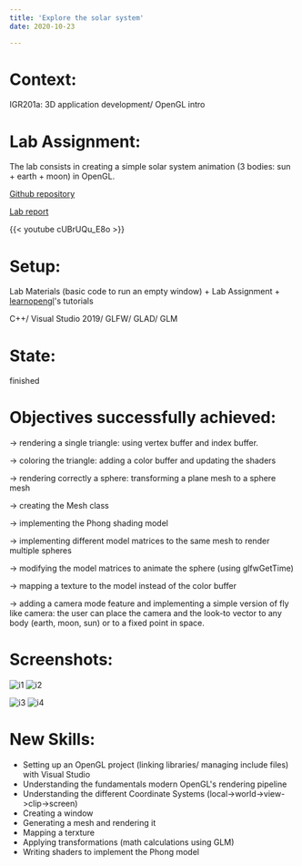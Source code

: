 ```yaml
---
title: 'Explore the solar system'
date: 2020-10-23

---
```


# Context: 
IGR201a: 3D application development/ OpenGL intro

# Lab Assignment:
The lab consists in creating a simple solar system animation (3 bodies: sun + earth + moon) in OpenGL.

[Github repository](https://github.com/damir401/Solar_System)

[Lab report](/uploads/IGR201_report.pdf)

{{< youtube cUBrUQu_E8o >}}

# Setup:
Lab Materials (basic code to run an empty window) + Lab Assignment + [learnopengl](https://learnopengl.com/)'s tutorials

C++/ Visual Studio 2019/ GLFW/ GLAD/ GLM 

# State:
finished

# Objectives successfully achieved:
→ rendering a single triangle: using vertex buffer and index buffer.

→ coloring the triangle: adding a color buffer and updating the shaders

→ rendering correctly a sphere: transforming a plane mesh to a sphere mesh

→ creating the Mesh class

→ implementing the Phong shading model

→ implementing different model matrices to the same mesh to render multiple spheres

→ modifying the model matrices to animate the sphere (using glfwGetTime)

→ mapping a texture to the model instead of the color buffer

→ adding a camera mode feature and implementing a simple version of fly like camera: the user can place the camera and the look-to vector to any body (earth, moon, sun) or to a fixed point in space.

# Screenshots:
![i1](/uploads/IGR201/img1.jpg) 
![i2](/uploads/IGR201/img2.jpg)


![i3](/uploads/IGR201/img3.jpg)
![i4](/uploads/IGR201/img4.jpg)

# New Skills:
 - Setting up an OpenGL project (linking libraries/ managing include files) with Visual Studio
 - Understanding the fundamentals modern OpenGL's rendering pipeline
 - Understanding the different Coordinate Systems (local->world->view->clip->screen)
 - Creating a window
 - Generating a mesh and rendering it
 - Mapping a terxture
 - Applying transformations (math calculations using GLM)
 - Writing shaders to implement the Phong  model
